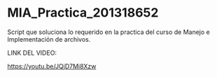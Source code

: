 # MIA_Practica_201318652
Script que soluciona lo requerido en la practica del curso de Manejo e Implementación de archivos.

LINK DEL VIDEO:

https://youtu.be/JQjD7Mi8Xzw

